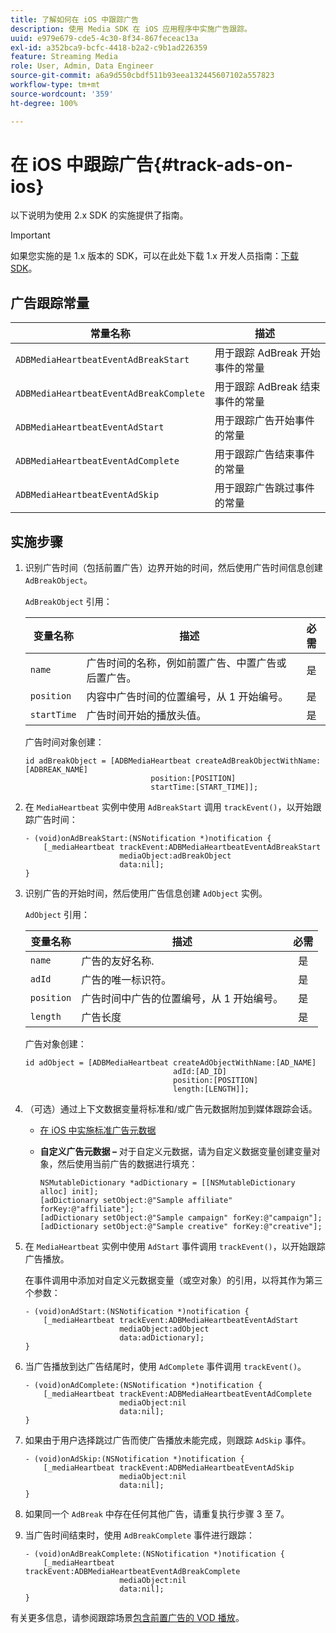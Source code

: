 ```yaml
---
title: 了解如何在 iOS 中跟踪广告
description: 使用 Media SDK 在 iOS 应用程序中实施广告跟踪。
uuid: e979e679-cde5-4c30-8f34-867feceac13a
exl-id: a352bca9-bcfc-4418-b2a2-c9b1ad226359
feature: Streaming Media
role: User, Admin, Data Engineer
source-git-commit: a6a9d550cbdf511b93eea132445607102a557823
workflow-type: tm+mt
source-wordcount: '359'
ht-degree: 100%

---
```


# 在 iOS 中跟踪广告{#track-ads-on-ios}

以下说明为使用 2.x SDK 的实施提供了指南。

>[!IMPORTANT]
>
>如果您实施的是 1.x 版本的 SDK，可以在此处下载 1.x 开发人员指南：[下载 SDK](/help/getting-started/download-sdks.md)。

## 广告跟踪常量

| 常量名称 | 描述   |
|---|---|
| `ADBMediaHeartbeatEventAdBreakStart` | 用于跟踪 AdBreak 开始事件的常量 |
| `ADBMediaHeartbeatEventAdBreakComplete` | 用于跟踪 AdBreak 结束事件的常量 |
| `ADBMediaHeartbeatEventAdStart` | 用于跟踪广告开始事件的常量 |
| `ADBMediaHeartbeatEventAdComplete` | 用于跟踪广告结束事件的常量 |
| `ADBMediaHeartbeatEventAdSkip` | 用于跟踪广告跳过事件的常量 |

## 实施步骤

1. 识别广告时间（包括前置广告）边界开始的时间，然后使用广告时间信息创建 `AdBreakObject`。

   `AdBreakObject` 引用：

   | 变量名称 | 描述 | 必需 |
   | --- | --- | :---: |
   | `name` | 广告时间的名称，例如前置广告、中置广告或后置广告。 | 是 |
   | `position` | 内容中广告时间的位置编号，从 1 开始编号。 | 是 |
   | `startTime` | 广告时间开始的播放头值。 | 是 |

   广告时间对象创建：

   ```
   id adBreakObject = [ADBMediaHeartbeat createAdBreakObjectWithName:[ADBREAK_NAME]
                               position:[POSITION]  
                               startTime:[START_TIME]];
   ```

1. 在 `MediaHeartbeat` 实例中使用 `AdBreakStart` 调用 `trackEvent()`，以开始跟踪广告时间：

   ```
   - (void)onAdBreakStart:(NSNotification *)notification {
       [_mediaHeartbeat trackEvent:ADBMediaHeartbeatEventAdBreakStart  
                        mediaObject:adBreakObject  
                        data:nil];
   }
   ```

1. 识别广告的开始时间，然后使用广告信息创建 `AdObject` 实例。

   `AdObject` 引用：

   | 变量名称 | 描述 | 必需 |
   | --- | --- | :---: |
   | `name` | 广告的友好名称. | 是 |
   | `adId` | 广告的唯一标识符。 | 是 |
   | `position` | 广告时间中广告的位置编号，从 1 开始编号。 | 是 |
   | `length` | 广告长度 | 是 |

   广告对象创建：

   ```
   id adObject = [ADBMediaHeartbeat createAdObjectWithName:[AD_NAME]
                                    adId:[AD_ID]
                                    position:[POSITION]
                                    length:[LENGTH]];
   ```

1. （可选）通过上下文数据变量将标准和/或广告元数据附加到媒体跟踪会话。

   * [在 iOS 中实施标准广告元数据](/help/use-cases/track-ads/impl-std-ad-metadata/impl-std-ad-metadata-ios.md)
   * **自定义广告元数据 –** 对于自定义元数据，请为自定义数据变量创建变量对象，然后使用当前广告的数据进行填充：

     ```
     NSMutableDictionary *adDictionary = [[NSMutableDictionary alloc] init];
     [adDictionary setObject:@"Sample affiliate" forKey:@"affiliate"];
     [adDictionary setObject:@"Sample campaign" forKey:@"campaign"];
     [adDictionary setObject:@"Sample creative" forKey:@"creative"];
     ```

1. 在 `MediaHeartbeat` 实例中使用 `AdStart` 事件调用 `trackEvent()`，以开始跟踪广告播放。

   在事件调用中添加对自定义元数据变量（或空对象）的引用，以将其作为第三个参数：

   ```
   - (void)onAdStart:(NSNotification *)notification {
       [_mediaHeartbeat trackEvent:ADBMediaHeartbeatEventAdStart  
                        mediaObject:adObject  
                        data:adDictionary];
   }
   ```

1. 当广告播放到达广告结尾时，使用 `AdComplete` 事件调用 `trackEvent()`。

   ```
   - (void)onAdComplete:(NSNotification *)notification {
       [_mediaHeartbeat trackEvent:ADBMediaHeartbeatEventAdComplete  
                        mediaObject:nil  
                        data:nil];
   }
   ```

1. 如果由于用户选择跳过广告而使广告播放未能完成，则跟踪 `AdSkip` 事件。

   ```
   - (void)onAdSkip:(NSNotification *)notification {
       [_mediaHeartbeat trackEvent:ADBMediaHeartbeatEventAdSkip  
                        mediaObject:nil  
                        data:nil];
   }
   ```

1. 如果同一个 `AdBreak` 中存在任何其他广告，请重复执行步骤 3 至 7。
1. 当广告时间结束时，使用 `AdBreakComplete` 事件进行跟踪：

   ```
   - (void)onAdBreakComplete:(NSNotification *)notification {
       [_mediaHeartbeat trackEvent:ADBMediaHeartbeatEventAdBreakComplete  
                        mediaObject:nil  
                        data:nil];
   }
   ```

有关更多信息，请参阅跟踪场景[包含前置广告的 VOD 播放](/help/use-cases/tracking-scenarios/vod-preroll-ads.md)。
